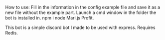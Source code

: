 How to use:
Fill in the information in the config example file and save it as a new file without the example part.
Launch a cmd window in the folder the bot is installed in.
npm i
node Mari.js
Profit.

This bot is a simple discord bot I made to be used with express. 
Requires Redis.